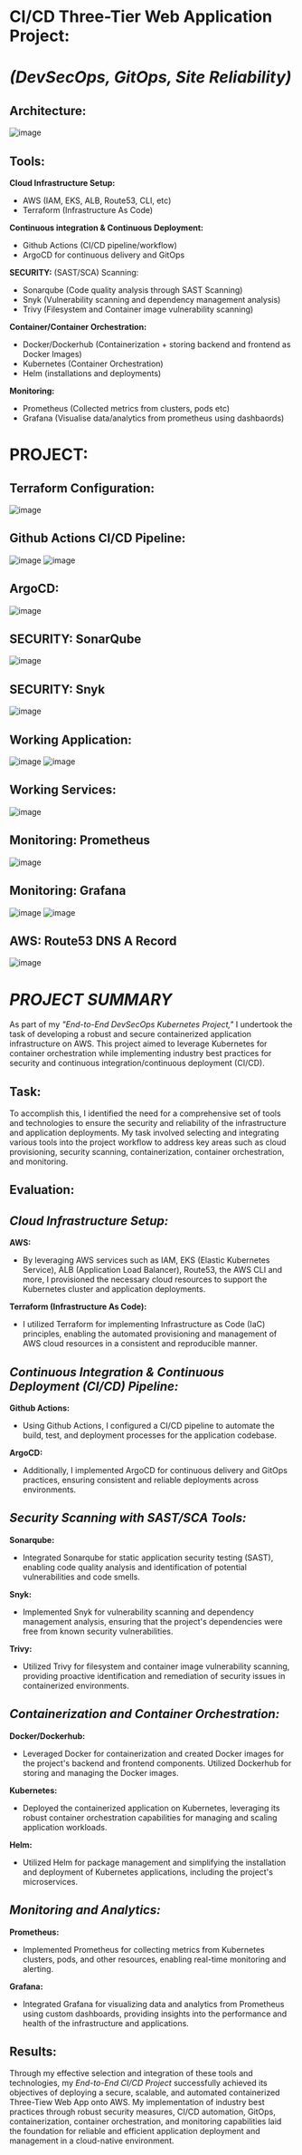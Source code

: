 # CI/CD **Three-Tier Web Application** Project: 
# *(DevSecOps, GitOps, Site Reliability)*
## **Architecture:**
![image](https://github.com/CloudHirsi/AWS-CICD-PROJECT/assets/153539293/b4e8d60a-e691-4745-a4ce-c1ef1409553c)

## Tools: 

**Cloud Infrastructure Setup:**
- AWS (IAM, EKS, ALB, Route53, CLI, etc)
- Terraform (Infrastructure As Code)

**Continuous integration & Continuous Deployment:**
- Github Actions (CI/CD pipeline/workflow)
- ArgoCD for continuous delivery and GitOps

**SECURITY:** (SAST/SCA) Scanning:
 - Sonarqube (Code quality analysis through SAST Scanning)
 - Snyk (Vulnerability scanning and dependency management analysis)
 - Trivy (Filesystem and Container image vulnerability scanning)

**Container/Container Orchestration:**
- Docker/Dockerhub (Containerization + storing backend and frontend as Docker Images)
- Kubernetes (Container Orchestration)
- Helm (installations and deployments)

**Monitoring:**
- Prometheus (Collected metrics from clusters, pods etc)
- Grafana (Visualise data/analytics from prometheus using dashbaords)

# PROJECT:

## Terraform Configuration:
![image](https://github.com/CloudHirsi/AWS-K8-CICD/assets/153539293/08efd049-6bb1-4f7d-bf5e-70a0033a7e2d)

## Github Actions CI/CD Pipeline:
![image](https://github.com/CloudHirsi/AWS-K8-CICD/assets/153539293/0c03cd97-1072-420f-a8b3-d92c80dc305b)
![image](https://github.com/CloudHirsi/AWS-K8-CICD/assets/153539293/3437324c-08f5-450c-a2b7-d65797e55414)


## ArgoCD:
![image](https://github.com/CloudHirsi/AWS-K8-CICD/assets/153539293/18e93b51-4d56-4a69-a18d-e69752234f86)

## SECURITY: SonarQube
![image](https://github.com/CloudHirsi/AWS-K8-CICD/assets/153539293/069c012f-7404-4621-994b-deb0abf48b15)

## SECURITY: Snyk
![image](https://github.com/CloudHirsi/AWS-K8-CICD/assets/153539293/8351d170-fb5d-4d11-99ea-e037c3f44f62)

## Working Application:
![image](https://github.com/CloudHirsi/AWS-K8-CICD/assets/153539293/ece97ea3-b3b5-47fd-8559-f6a60c40530f)
![image](https://github.com/CloudHirsi/AWS-K8-CICD/assets/153539293/d756eb99-d43d-422e-857b-0f547c68b8ee)

## Working Services:
![image](https://github.com/CloudHirsi/AWS-K8-CICD/assets/153539293/6c9b492b-4960-4bb7-b1a5-7f24959a9ba5)

## Monitoring: Prometheus
![image](https://github.com/CloudHirsi/AWS-K8-CICD/assets/153539293/f9a187f1-8c2b-4948-be96-40d0129ddce2)

## Monitoring: Grafana
![image](https://github.com/CloudHirsi/AWS-K8-CICD/assets/153539293/91f6f691-577e-4eb1-aeaf-4421b4c01138)
![image](https://github.com/CloudHirsi/AWS-K8-CICD/assets/153539293/db6e0e4e-233f-4dfb-9620-6e7209954c96)

## AWS: Route53 DNS A Record
![image](https://github.com/CloudHirsi/AWS-K8-CICD/assets/153539293/9c887ac5-3ff5-4a9a-bef5-3f3be3163cfb)

# *PROJECT SUMMARY*

As part of my *"End-to-End DevSecOps Kubernetes Project,"* I undertook the task of developing a robust and secure containerized application infrastructure on AWS. This project aimed to leverage Kubernetes for container orchestration while implementing industry best practices for security and continuous integration/continuous deployment (CI/CD).

## **Task:**
To accomplish this, I identified the need for a comprehensive set of tools and technologies to ensure the security and reliability of the infrastructure and application deployments. My task involved selecting and integrating various tools into the project workflow to address key areas such as cloud provisioning, security scanning, containerization, container orchestration, and monitoring.

## **Evaluation:**

## *Cloud Infrastructure Setup:*
**AWS:**
- By leveraging AWS services such as IAM, EKS (Elastic Kubernetes Service), ALB (Application Load Balancer), Route53, the AWS CLI and more, I provisioned the necessary cloud resources to support the Kubernetes cluster and application deployments.

**Terraform (Infrastructure As Code):**
- I utilized Terraform for implementing Infrastructure as Code (IaC) principles, enabling the automated provisioning and management of AWS cloud resources in a consistent and reproducible manner.

## *Continuous Integration & Continuous Deployment (CI/CD) Pipeline:*
**Github Actions:**
- Using Github Actions, I configured a CI/CD pipeline to automate the build, test, and deployment processes for the application codebase.
  
**ArgoCD:**
- Additionally, I implemented ArgoCD for continuous delivery and GitOps practices, ensuring consistent and reliable deployments across environments.

## *Security Scanning with SAST/SCA Tools:*

**Sonarqube:**
- Integrated Sonarqube for static application security testing (SAST), enabling code quality analysis and identification of potential vulnerabilities and code smells.
  
**Snyk:**
- Implemented Snyk for vulnerability scanning and dependency management analysis, ensuring that the project's dependencies were free from known security vulnerabilities.

**Trivy:**
- Utilized Trivy for filesystem and container image vulnerability scanning, providing proactive identification and remediation of security issues in containerized environments.

## *Containerization and Container Orchestration:*

**Docker/Dockerhub:**
- Leveraged Docker for containerization and created Docker images for the project's backend and frontend components. Utilized Dockerhub for storing and managing the Docker images.

**Kubernetes:**
- Deployed the containerized application on Kubernetes, leveraging its robust container orchestration capabilities for managing and scaling application workloads.

**Helm:**
- Utilized Helm for package management and simplifying the installation and deployment of Kubernetes applications, including the project's microservices.

## *Monitoring and Analytics:*

**Prometheus:** 
- Implemented Prometheus for collecting metrics from Kubernetes clusters, pods, and other resources, enabling real-time monitoring and alerting.

**Grafana:**
- Integrated Grafana for visualizing data and analytics from Prometheus using custom dashboards, providing insights into the performance and health of the infrastructure and applications.

## **Results:**
Through my effective selection and integration of these tools and technologies, my *End-to-End CI/CD Project*  successfully achieved its objectives of deploying a secure, scalable, and automated containerized Three-Tiew Web App onto AWS. My implementation of industry best practices through robust security measures, CI/CD automation, GitOps, containerization, container orchestration, and monitoring capabilities laid the foundation for reliable and efficient application deployment and management in a cloud-native environment.















